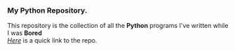 ### My Python Repository.

This repository is the collection of all the **Python** programs I've written while I was **Bored**   
[_Here_](https://github.com/AnweshDahal/python_work.git) is a quick link to the repo.